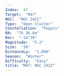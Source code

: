 ```yaml
---
Index:  47
Target:  "M47"
NGC:  "NGC 2422"
Type:  "Open Cluster"
Constellation:  "Puppis"
RA:  "7h 36.6m"
Dec:  "-14°30"
Magnitude:  "5.2"
Size:  "30"
DistanceLy:  "1,600"
Season:  "Winter"
Difficulty:  "Easy"
title: "M47: NGC 2422"
---
```

